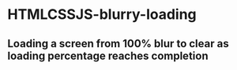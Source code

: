 # HTMLCSSJS-blurry-loading

## Loading a screen from 100% blur to clear as loading percentage reaches completion
